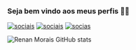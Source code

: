 ### Seja bem vindo aos meus perfis 🤙🏽

[![sociais](https://img.shields.io/badge/LinkedIn-0077B5?style=for-the-badge&logo=linkedin&logoColor=white)](www.linkedin.com/in/renan-morais-388bb7114)
[![sociais](https://img.shields.io/badge/Instagram-E4405F?style=for-the-badge&logo=instagram&logoColor=white)](https://instagram.com/remorais70/)
[![socias](https://img.shields.io/badge/Twitter-1DA1F2?style=for-the-badge&logo=twitter&logoColor=white)](https://twitter.com/RenanMo40736346)

![Renan Morais GitHub stats](https://github-readme-stats.vercel.app/api?username=RenanMorais70&show_icons=true&theme=merko)
